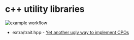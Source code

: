 # c++ utility libraries
![example workflow](https://github.com/kyookuhmbuh/extra/actions/workflows/cmake-multi-platform.yml/badge.svg)

* extra/trait.hpp - [Yet another ugly way to implement CPOs](https://kyookuhmbuh.github.io/posts/2024/06/26/yet-another-ugly-way-to-implement-cpos/)
